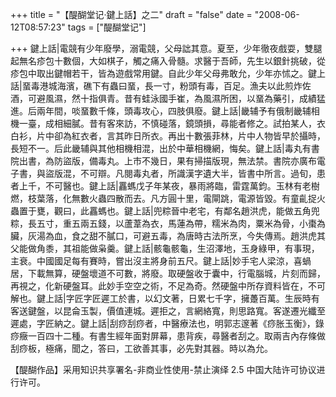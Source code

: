 +++
title = "【醍醐堂记·鍵上話】之二"
draft = "false"
date = "2008-06-12T08:57:23"
tags = ["醍醐堂记"]


+++
鍵上話|電競有少年廢學，溺電競，父母詘其意。夏至，少年徹夜戲耍，雙腿起無名疹包十數個，大如棋子，觸之痛入骨髓。求醫于吾師，先生以銀針挑破，從疹包中取出鍵帽若干，皆為遊戲常用鍵。自此少年父母弗敢允，少年亦怵之。鍵上話|蝁毒港城海濱，礁下有蟲曰蝁，長一寸，粉頭有毒，百足。漁夫以此煎炸佐酒，可避風濕，然十指俱青。昔有蛙泳國手崔，為風濕所困，以蝁為藥引，成績猛進。后兩年間，啖蝁數千條，頭毒攻心，四肢俱廢。鍵上話|畿辅予有俄制畿辅相機一臺，成相細膩。昔有客來訪，不慎碰落，鏡頭損，尋能者修之。試拍某人，衣白衫，片中卻為紅衣者，言其昨日所衣。再出十數張菲林，片中人物皆早於攝時，長短不一。后此畿辅與其他相機相混，出於中華相機網，悔矣。鍵上話|毒丸有書院出書，為防盜版，備毒丸。上市不幾日，果有掃描版現，無法禁。書院亦廣布電子書，與盜版混，不可辯。凡閱毒丸者，所識漢字遺大半，皆書中所言。過旬，患者上千，不可醫也。鍵上話|靐螞戊子年某夜，暴雨將臨，雷霆萬鈞。玉林有老樹燃，枝葉落，化無數火蟲四散而去。凡方圓十里，電閘跳，電源皆毀。有童齓捉火蟲置于甕，觀曰，此靐螞也。鍵上話|兜粽晉中老宅，有鄰名趙洪虎，能做五角兜粽，長五寸，重五兩五錢，以蘆葦為衣，馬蓮為帶，糯米為肉，粟米為骨，小棗為臟，灰湯為血，食之甜不膩口，可避五毒，為唐時古法所烹，今失傳焉。趙洪虎其父能做角黍，其祖能做枭羹。鍵上話|骸龜骸龜，生沼澤地，玉身綠甲，有事現，主衰。中國國足每有賽時，嘗出沒主將身前五尺。鍵上話|妙手宅人梁涼，喜蝸居，下載無算，硬盤壞道不可數，將廢。取硬盤收于囊中，行電腦城，片刻而歸，再視之，化新硬盤耳。此妙手空空之術，不足為奇。然硬盤中所存資料皆在，不可解也。鍵上話|字匠字匠遲工於書，以幻文著，日累七千字，擁躉百萬。生辰時有客送鍵盤，以昆侖玉製，價值連城。遲拒之，言網絡寬，則思路寬。客遂遷光纖至遲處，字匠納之。鍵上話|刮痧刮痧者，中醫療法也，明郭志邃著《痧胀玉衡》，錄痧癥一百四十二種。有書生經年面對屏幕，患背疾，尋醫者刮之。取兩吉內存條做刮痧板，極痛，聞之，答曰，工欲善其事，必先對其器。時以為允。
 


  
【醍醐作品】采用知识共享署名-非商业性使用-禁止演绎 2.5 中国大陆许可协议进行许可。